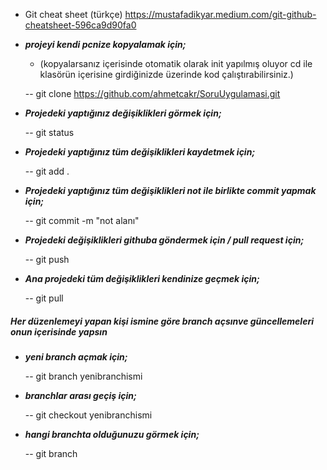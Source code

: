 * Git cheat sheet (türkçe)
 https://mustafadikyar.medium.com/git-github-cheatsheet-596ca9d90fa0
 
* ***projeyi kendi pcnize kopyalamak için;*** 
 
     - (kopyalarsanız içerisinde otomatik olarak init yapılmış oluyor cd ile klasörün içerisine girdiğinizde üzerinde kod çalıştırabilirsiniz.)
 
   -- git clone https://github.com/ahmetcakr/SoruUygulamasi.git
   
   
* ***Projedeki yaptığınız değişiklikleri görmek için;***

   -- git status 
   
* ***Projedeki yaptığınız tüm değişiklikleri kaydetmek için;*** 

   -- git add .
   
* ***Projedeki yaptığınız tüm değişiklikleri not ile birlikte commit yapmak için;*** 

   -- git commit -m "not alanı"

* ***Projedeki değişiklikleri githuba göndermek için / pull request için;*** 

   -- git push
   
   
* ***Ana projedeki tüm değişiklikleri kendinize geçmek için;***    
   
   -- git pull

##### Her düzenlemeyi yapan kişi ismine göre branch açsınve güncellemeleri onun içerisinde yapsın

* ***yeni branch açmak için;***

  -- git branch yenibranchismi


* ***branchlar arası geçiş için;***
      
  -- git checkout yenibranchismi

   
* ***hangi branchta olduğunuzu görmek için;***

  -- git branch
